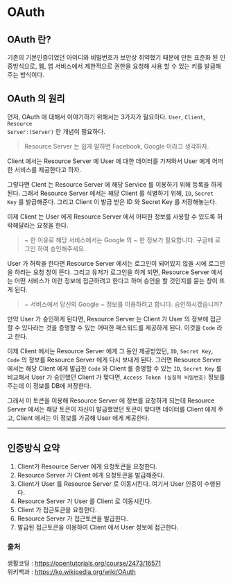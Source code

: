 # OAuth

## OAuth 란?
기존의 기본인증이었던 아이디와 비밀번호가 보안상 취약했기 때문에 만든 표준화 된 인증방식으로, 웹, 앱 서비스에서 제한적으로 권한을 요청해 사용 할 수 있는 키를 발급해주는 방식이다.

## OAuth 의 원리
먼저, OAuth 에 대해서 이야기하기 위해서는 3가지가 필요하다. <code>User</code>, <code>Client</code>, <code>Resource Server:(Server)</code> 란 개념이 필요하다.

> Resource Server 는 쉽게 말하면 Facebook, Google 이라고 생각하자.

Client 에서는 Resource Server 에 User 에 대한 데이터를 가져와서 User 에게 어떠한 서비스를 제공한다고 하자.

그렇다면 Clent 는 Resource Server 에 해당 Service 를 이용하기 위해 등록을 하게 된다. 그래서 Resource Server 에서는 해당 Client 를 식별하기 위해, <code>ID</code>, <code>Secret Key</code> 를 발급해준다. 그리고 Client 이 발급 받은 ID 와 Secret Key 를 저장해놓는다.

이제 Client 는 User 에게 Resource Server 에서 어떠한 정보를 사용할 수 있도록 허락해달라는 요청을 한다. 

> ~ 한 이유로 해당 서비스에서는 Google 의 ~ 한 정보가 필요합니다. 구글에 로그인 하여 승인해주세요.

User 가 허락을 한다면 Resource Server 에서는 로그인이 되어있지 않을 시에 로그인을 하라는 요청 창이 뜬다. 그리고 유저가 로그인을 하게 되면, Resource Server 에서는 어떤 서비스가 이런 정보에 접근하려고 한다고 하며 승인을 할 것인지를 묻는 창이 뜨게 된다.

> ~ 서비스에서 당신의 Google ~ 정보를 이용하려고 합니다. 승인하시겠습니까?

만약 User 가 승인하게 된다면, Resource Server 는 Client 가 User 의 정보에 접근할 수 있다라는 것을 증명할 수 있는 어떠한 패스워드를 제공하게 된다. 이것을 <code>Code</code> 라고 한다.

이제 Client 에서는 Resource Server 에게 그 동안 제공받았던, <code>ID</code>, <code>Secret Key</code>, <code>Code</code> 의 정보를 Resource Server 에게 다시 보내게 된다. 그러면 Resource Server 에서는 해당 Client 에게 발급한 <code>Code</code> 와 Client 를 증명할 수 있는 <code>ID</code>, <code>Secret Key</code> 를 비교해서 User 가 승인했던 Client 가 맞다면, <code>Access Token (실질적 비밀번호)</code> 정보를 주는데 이 정보를 DB에 저장한다. 

그래서 이 토큰을 이용해 Resource Server 에 정보를 요청하게 되는데 Resource Server 에서는 해당 토큰이 자신이 발급했었던 토큰이 맞다면 데이터를 Client 에게 주고, Client 에서는 이 정보를 가공해 User 에게 제공한다.

---

## 인증방식 요약

1. Client가 Resource Server 에게 요청토큰을 요청한다.
2. Resource Server 가 Client 에게 요청토큰을 발급해준다.
3. Client가 User 를 Resource Server 로 이동시킨다. 여기서 User 인증이 수행된다.
4. Resource Server 가 User 를 Client 로 이동시킨다.
5. Client 가 접근토큰을 요청한다.
6. Resource Server 가 접근토큰을 발급한다.
7. 발급된 접근토큰을 이용하여 Client 에서 User 정보에 접근한다.


### 출처
생활코딩 : https://opentutorials.org/course/2473/16571  
위키백과 : https://ko.wikipedia.org/wiki/OAuth